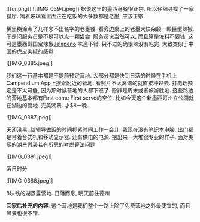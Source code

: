 ![[qr.png]]
![[IMG_0394.jpeg]]
据说这里的墨西哥餐很正宗. 所以仔细寻找了一家餐厅. 隔着玻璃看里面正在吃饭的大多数都是老墨, 应该正宗. 

稀里糊涂点了几样念不出名字的老墨餐. 看旁边桌上的老墨大快朵颐一颗巨型辣椒. 于是问服务员是不是可以点一颗尝尝. 服务员说当然可以, 而且算是佐料不要钱. 这可是墨西哥国宝辣椒[Jalapeño](https://en.wikipedia.org/wiki/Jalape%C3%B1o) 味道不错. 只不过的确很辣没有吃完. 大致类似于中国的虎皮尖椒的感觉. 


![[IMG_0385.jpeg]]

我们这一行基本都是不提前预定营地. 大部分都是快到日落的时候在手机上Campendium App上搜索附近的营地. 看照片不太离谱的就直接冲过去. 打电话预定是不太可能, 因为那时候营地的人都下班了. 除非是周末或者旅游胜地. 这些路边的营地基本都有First come First serve的空位. 比如今天这个新墨西哥州立公园就在湖边的营地. 完美湖景. 才$8一晚. 



![[IMG_0387.jpeg]]

天还没黑, 趁领导做饭的时间抓紧时间工作一会儿. 我现在没有笔记本电脑. 出门都是带着台式机和移动显示器. 还有供电的电源. 摆出来一大堆很专业的样子. 面对美丽的湖景假装若有所思的考虑算法问题

![[IMG_0391.jpeg]]

落日时分

![[IMG_0388.jpeg]]

8块钱的湖景露营地. 日落而息, 明天前往德州

**回家后补充的内容**: 这个营地是我们整个一路上除了免费营地之外最便宜的, 而且风景也很不错. 